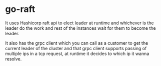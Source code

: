 # go-raft

It uses Hashicorp raft api to elect leader at runtime and whichever is the leader do the work and rest of the instances wait for them to become the leader.

It also has the grpc client which you can call as a customer to get the current leader of the cluster and that grpc client supports passing of multiple ips in a tcp request, at runtime it decides to which ip it wanna resolve.
